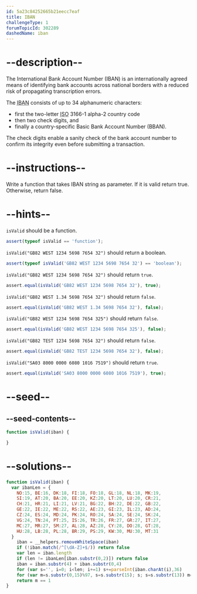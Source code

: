 ```yaml
---
id: 5a23c84252665b21eecc7eaf
title: IBAN
challengeType: 1
forumTopicId: 302289
dashedName: iban
---
```


# --description--

The International Bank Account Number (IBAN) is an internationally agreed means of identifying bank accounts across national borders with a reduced risk of propagating transcription errors.

The <abbr title="International Bank Account Number">IBAN</abbr> consists of up to 34 alphanumeric characters:

<ul>
  <li>first the two-letter <abbr title="International Organization for Standardization">ISO</abbr> 3166-1 alpha-2 country code</li>
  <li>then two check digits, and</li>
  <li>finally a country-specific Basic Bank Account Number (BBAN).</li>
</ul>

The check digits enable a sanity check of the bank account number to confirm its integrity even before submitting a transaction.

# --instructions--

Write a function that takes IBAN string as parameter. If it is valid return true. Otherwise, return false.

# --hints--

`isValid` should be a function.

```js
assert(typeof isValid == 'function');
```

`isValid("GB82 WEST 1234 5698 7654 32")` should return a boolean.

```js
assert(typeof isValid('GB82 WEST 1234 5698 7654 32') == 'boolean');
```

`isValid("GB82 WEST 1234 5698 7654 32")` should return `true`.

```js
assert.equal(isValid('GB82 WEST 1234 5698 7654 32'), true);
```

`isValid("GB82 WEST 1.34 5698 7654 32")` should return `false`.

```js
assert.equal(isValid('GB82 WEST 1.34 5698 7654 32'), false);
```

`isValid("GB82 WEST 1234 5698 7654 325")` should return `false`.

```js
assert.equal(isValid('GB82 WEST 1234 5698 7654 325'), false);
```

`isValid("GB82 TEST 1234 5698 7654 32")` should return `false`.

```js
assert.equal(isValid('GB82 TEST 1234 5698 7654 32'), false);
```

`isValid("SA03 8000 0000 6080 1016 7519")` should return `true`.

```js
assert.equal(isValid('SA03 8000 0000 6080 1016 7519'), true);
```

# --seed--

## --seed-contents--

```js
function isValid(iban) {

}
```

# --solutions--

```js
function isValid(iban) {
  var ibanLen = {
    NO:15, BE:16, DK:18, FI:18, FO:18, GL:18, NL:18, MK:19,
    SI:19, AT:20, BA:20, EE:20, KZ:20, LT:20, LU:20, CR:21,
    CH:21, HR:21, LI:21, LV:21, BG:22, BH:22, DE:22, GB:22,
    GE:22, IE:22, ME:22, RS:22, AE:23, GI:23, IL:23, AD:24,
    CZ:24, ES:24, MD:24, PK:24, RO:24, SA:24, SE:24, SK:24,
    VG:24, TN:24, PT:25, IS:26, TR:26, FR:27, GR:27, IT:27,
    MC:27, MR:27, SM:27, AL:28, AZ:28, CY:28, DO:28, GT:28,
    HU:28, LB:28, PL:28, BR:29, PS:29, KW:30, MU:30, MT:31
  }
    iban = __helpers.removeWhiteSpace(iban)
    if (!iban.match(/^[\dA-Z]+$/)) return false
    var len = iban.length
    if (len != ibanLen[iban.substr(0,2)]) return false
    iban = iban.substr(4) + iban.substr(0,4)
    for (var s='', i=0; i<len; i+=1) s+=parseInt(iban.charAt(i),36)
    for (var m=s.substr(0,15)%97, s=s.substr(15); s; s=s.substr(13)) m=(m+s.substr(0,13))%97
    return m == 1
}
```
